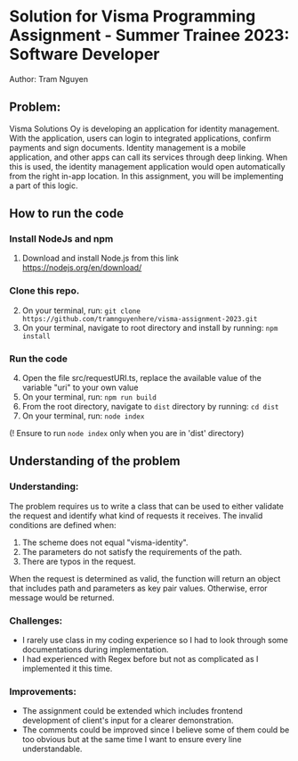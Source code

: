 # Solution for Visma Programming Assignment - Summer Trainee 2023: Software Developer

Author: Tram Nguyen

## Problem:

Visma Solutions Oy is developing an application for identity management. With the application, users can login to integrated applications, confirm payments and sign documents. Identity management is a mobile application, and other apps can call its services through deep linking. When this is used, the identity management application would open automatically from the right in-app location. In this assignment, you will be implementing a part of this logic.

## How to run the code

### Install NodeJs and npm

1. Download and install Node.js from this link https://nodejs.org/en/download/

### Clone this repo.

2. On your terminal, run: `git clone https://github.com/tramnguyenhere/visma-assignment-2023.git`
3. On your terminal, navigate to root directory and install by running: `npm install`

### Run the code

4. Open the file src/requestURI.ts, replace the available value of the variable "uri" to your own value
5. On your terminal, run: `npm run build`
6. From the root directory, navigate to `dist` directory by running: `cd dist`
7. On your terminal, run: `node index`

(! Ensure to run `node index` only when you are in 'dist' directory)

## Understanding of the problem

### Understanding:

The problem requires us to write a class that can be used to either validate the request and identify what kind of requests it receives. The invalid conditions are defined when:

1. The scheme does not equal "visma-identity".
2. The parameters do not satisfy the requirements of the path.
3. There are typos in the request.

When the request is determined as valid, the function will return an object that includes path and parameters as key pair values. Otherwise, error message would be returned.

### Challenges:

- I rarely use class in my coding experience so I had to look through some documentations during implementation.
- I had experienced with Regex before but not as complicated as I implemented it this time.

### Improvements:

- The assignment could be extended which includes frontend development of client's input for a clearer demonstration.
- The comments could be improved since I believe some of them could be too obvious but at the same time I want to ensure every line understandable.
